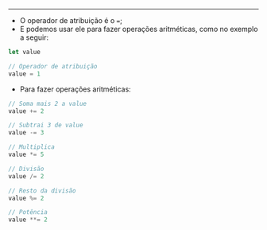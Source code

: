 ___
- O operador de atribuição é o `=`;
- E podemos usar ele para fazer operações aritméticas, como no exemplo a seguir:
```js
let value

// Operador de atribuição
value = 1
```
- Para fazer operações aritméticas:
```js
// Soma mais 2 a value
value += 2

// Subtrai 3 de value
value -= 3

// Multiplica
value *= 5

// Divisão
value /= 2

// Resto da divisão
value %= 2

// Potência
value **= 2
```